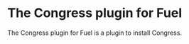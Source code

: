 The Congress plugin for Fuel
============================

The Congress plugin for Fuel is a plugin to install Congress.